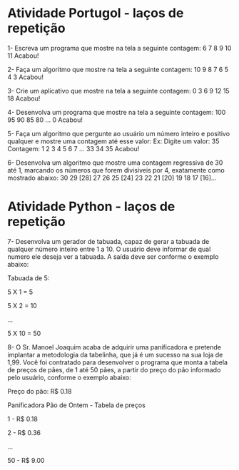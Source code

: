 # Atividade Portugol - laços de repetição

1- Escreva um programa que mostre na tela a seguinte contagem:
6 7 8 9 10 11 Acabou!

2- Faça um algoritmo que mostre na tela a seguinte contagem:
10 9 8 7 6 5 4 3 Acabou!

3- Crie um aplicativo que mostre na tela a seguinte contagem:
0 3 6 9 12 15 18 Acabou!

4- Desenvolva um programa que mostre na tela a seguinte contagem:
100 95 90 85 80 ... 0 Acabou!

5- Faça um algoritmo que pergunte ao usuário um número inteiro e positivo
qualquer e mostre uma contagem até esse valor:
Ex: Digite um valor: 35
Contagem: 1 2 3 4 5 6 7 ... 33 34 35 Acabou!

6- Desenvolva um algoritmo que mostre uma contagem regressiva de 30 até 1,
marcando os números que forem divisíveis por 4, exatamente como mostrado abaixo:
30 29 [28] 27 26 25 [24] 23 22 21 [20] 19 18 17 [16]...

# Atividade Python - laços de repetição

7- Desenvolva um gerador de tabuada, capaz de gerar a tabuada de qualquer número inteiro entre 1 a 10. O usuário deve informar de qual numero ele deseja ver a tabuada. A saída deve ser conforme o exemplo abaixo:

Tabuada de 5:

5 X 1 = 5

5 X 2 = 10

...

5 X 10 = 50

8- O Sr. Manoel Joaquim acaba de adquirir uma panificadora e pretende implantar a metodologia da tabelinha, que já é um sucesso na sua loja de 1,99. Você foi contratado para desenvolver o programa que monta a tabela de preços de pães, de 1 até 50 pães, a partir do preço do pão informado pelo usuário, conforme o exemplo abaixo:

Preço do pão: R$ 0.18

Panificadora Pão de Ontem - Tabela de preços

1 - R$ 0.18

2 - R$ 0.36

...

50 - R$ 9.00
